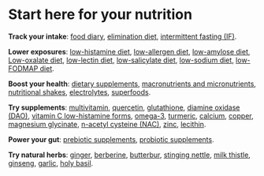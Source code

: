 # Start here for your nutrition

**Track your intake**:
[food diary](../food-diary/),
[elimination diet](../elimination-diet/),
[intermittent fasting (IF)](../intermittent-fasting/).

**Lower exposures**:
[low-histamine diet](topics/low-histamine-diet/),
[low-allergen diet](topics/low-allergen-diet/),
[low-amylose diet](topics/low-amylose-diet/),
[Low-oxalate diet](topics/low-oxalate-diet/),
[low-lectin diet](topics/low-lectin-diet/),
[low-salicylate diet](topics/low-salicylate-diet/),
[low-sodium diet](topics/low-sodium-diet/),
[low-FODMAP diet](topics/low-fodmap-diet/).

**Boost your health**:
[dietary supplements](../dietary-supplements/),
[macronutrients and micronutrients](../macronutrients-and-micronutrients/),
[nutritional shakes](../nutritional-shakes/),
[electrolytes](../electrolytes/),
[superfoods](../superfoods/).

**Try supplements**:
[multivitamin](../multivitamin/),
[quercetin](../quercetin/),
[glutathione](../glutathione/),
[diamine oxidase (DAO)](../diamine-oxidase/),
[vitamin C low-histamine forms](../vitamin-c-low-histamine-forms/),
[omega-3](../omega-3/),
[turmeric](../turmeric/),
[calcium](../calcium/),
[copper](../copper/),
[magnesium glycinate](../magnesium-glycinate/),
[n-acetyl cysteine (NAC)](../n-acetyl-cysteine/),
[zinc](../zinc/),
[lecithin](../lecithin/).

**Power your gut**:
[prebiotic supplements](../prebiotic-supplements/),
[probiotic supplements](../probiotic-supplements/).

**Try natural herbs**:
[ginger](../ginger/),
[berberine](../berberine/),
[butterbur](../butterbur/),
[stinging nettle](../stinging-nettle/),
[milk thistle](../milk-thistle/),
[ginseng](../ginseng/),
[garlic](../garlic/),
[holy basil](../holy-basil/).
